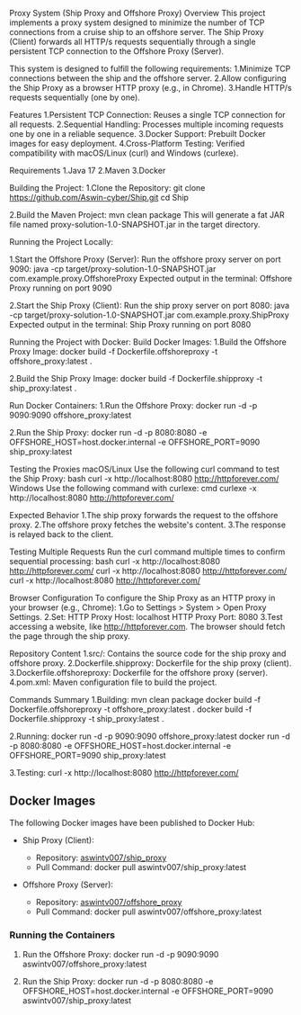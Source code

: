Proxy System (Ship Proxy and Offshore Proxy)
Overview
This project implements a proxy system designed to minimize the number of TCP connections from a cruise ship to an offshore server. 
The Ship Proxy (Client) forwards all HTTP/s requests sequentially through a single persistent TCP connection to the Offshore Proxy (Server). 

This system is designed to fulfill the following requirements:
  1.Minimize TCP connections between the ship and the offshore server.
  2.Allow configuring the Ship Proxy as a browser HTTP proxy (e.g., in Chrome).
  3.Handle HTTP/s requests sequentially (one by one).

Features
1.Persistent TCP Connection: Reuses a single TCP connection for all requests.
2.Sequential Handling: Processes multiple incoming requests one by one in a reliable sequence.
3.Docker Support: Prebuilt Docker images for easy deployment.
4.Cross-Platform Testing: Verified compatibility with macOS/Linux (curl) and Windows (curlexe).

Requirements
1.Java 17
2.Maven
3.Docker

Building the Project:
1.Clone the Repository:
git clone https://github.com/Aswin-cyber/Ship.git
cd Ship

2.Build the Maven Project:
mvn clean package
This will generate a fat JAR file named proxy-solution-1.0-SNAPSHOT.jar in the target directory.

Running the Project Locally:

1.Start the Offshore Proxy (Server): Run the offshore proxy server on port 9090:
java -cp target/proxy-solution-1.0-SNAPSHOT.jar com.example.proxy.OffshoreProxy
Expected output in the terminal:
Offshore Proxy running on port 9090

2.Start the Ship Proxy (Client): Run the ship proxy server on port 8080:
java -cp target/proxy-solution-1.0-SNAPSHOT.jar com.example.proxy.ShipProxy
Expected output in the terminal:
Ship Proxy running on port 8080

Running the Project with Docker:
Build Docker Images:
1.Build the Offshore Proxy Image:
docker build -f Dockerfile.offshoreproxy -t offshore_proxy:latest .

2.Build the Ship Proxy Image:
docker build -f Dockerfile.shipproxy -t ship_proxy:latest .


Run Docker Containers:
1.Run the Offshore Proxy:
docker run -d -p 9090:9090 offshore_proxy:latest

2.Run the Ship Proxy:
docker run -d -p 8080:8080 -e OFFSHORE_HOST=host.docker.internal -e OFFSHORE_PORT=9090 ship_proxy:latest

Testing the Proxies
macOS/Linux
Use the following curl command to test the Ship Proxy:
bash
curl -x http://localhost:8080 http://httpforever.com/
Windows
Use the following command with curlexe:
cmd
curlexe -x http://localhost:8080 http://httpforever.com/

Expected Behavior
1.The ship proxy forwards the request to the offshore proxy.
2.The offshore proxy fetches the website's content.
3.The response is relayed back to the client.

Testing Multiple Requests
Run the curl command multiple times to confirm sequential processing:
bash
curl -x http://localhost:8080 http://httpforever.com/
curl -x http://localhost:8080 http://httpforever.com/
curl -x http://localhost:8080 http://httpforever.com/

Browser Configuration
To configure the Ship Proxy as an HTTP proxy in your browser (e.g., Chrome):
1.Go to Settings > System > Open Proxy Settings.
2.Set:
    HTTP Proxy Host: localhost
    HTTP Proxy Port: 8080
3.Test accessing a website, like http://httpforever.com. The browser should fetch the page through the ship proxy.

Repository Content
1.src/: Contains the source code for the ship proxy and offshore proxy.
2.Dockerfile.shipproxy: Dockerfile for the ship proxy (client).
3.Dockerfile.offshoreproxy: Dockerfile for the offshore proxy (server).
4.pom.xml: Maven configuration file to build the project.

Commands Summary
1.Building:
mvn clean package
docker build -f Dockerfile.offshoreproxy -t offshore_proxy:latest .
docker build -f Dockerfile.shipproxy -t ship_proxy:latest .

2.Running:
docker run -d -p 9090:9090 offshore_proxy:latest
docker run -d -p 8080:8080 -e OFFSHORE_HOST=host.docker.internal -e OFFSHORE_PORT=9090 ship_proxy:latest

3.Testing:
curl -x http://localhost:8080 http://httpforever.com/

## Docker Images
The following Docker images have been published to Docker Hub:
- Ship Proxy (Client):
   - Repository: [aswintv007/ship_proxy](https://hub.docker.com/r/aswintv007/ship_proxy)
   - Pull Command:    docker pull aswintv007/ship_proxy:latest    

- Offshore Proxy (Server):
  - Repository: [aswintv007/offshore_proxy](https://hub.docker.com/r/aswintv007/offshore_proxy)
  - Pull Command:   docker pull aswintv007/offshore_proxy:latest

### Running the Containers
1. Run the Offshore Proxy:
   docker run -d -p 9090:9090 aswintv007/offshore_proxy:latest

2. Run the Ship Proxy:
docker run -d -p 8080:8080 -e OFFSHORE_HOST=host.docker.internal -e OFFSHORE_PORT=9090 aswintv007/ship_proxy:latest

